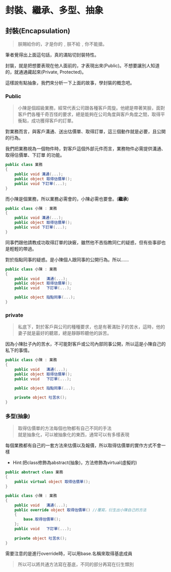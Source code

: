 # 封裝、繼承、多型、抽象
## 封裝(Encapsulation)
> 朕賜給你的，才是你的﹐朕不給﹐你不能搶。

筆者覺得出上面這句話，真的滿貼切封裝特性。

封裝，就是把想要表現在他人面前的，才表現出來(Public)。不想要讓別人知道的，就通通藏起來(Private, Protected)。

這樣說有點抽象，我們來分析一下上面的故事，學封裝的概念吧。

### Public
> 小陳是個超級業務，經常代表公司跟各種客戶周旋。他總是帶著笑臉，面對客戶們各種千奇百怪的要求，總是能夠在公司角度與客戶角度之間，取得平衡點，成功獲得客戶的訂單。

對業務而言，與客戶溝通、送出估價單、取得訂單，這三個動作就是必要，且公開的行為。

我們把業務視為一個物件時，對客戶這個外部元件而言，業務物件必需提供溝通、取得估價單、下訂單 的功能。
```C#
public class 業務
{
    public void 溝通(...);
    public object 取得估價單();
    public void 下訂單(...);
}
```
而小陳是個業務，所以業務必需會的，小陳必需也要會。(**繼承**)
```C#
public class 小陳 : 業務
{
    public void 溝通(...);
    public object 取得估價單();
    public void 下訂單(...);
}
```
同事們跟他請教成功取得訂單的訣竅，雖然他不吝指教同仁的疑惑，但有些事卻也是輕輕的帶過。

對於指點同事的疑惑。是小陳個人跟同事的公開行為。所以……
```C#
public class 小陳 : 業務
{
    public void   溝通(...);
    public object 取得估價單();
    public void   下訂單(...);

    public object 指點同事(...);
}
```
### private
> 私底下，對於客戶與公司的種種要求，也是有著滿肚子的苦水，這時，他的妻子就是最好的聽眾，總是靜靜聆聽他的訴苦。

因為小陳肚子內的苦水，不可能對客戶或公司內部同事公開，所以這是小陳自己的私下的事情。
```C#
public class 小陳 : 業務
{
    public void   溝通(...);
    public object 取得估價單();
    public void   下訂單(...);

    public object 指點同事(...);
    
    private object 吐苦水();
}
```
### 多型(抽象)
> 取得估價單的方法每個也物都有自己不同的手法  
就是抽象化，可以被抽象化的東西，通常可以有多樣表現  

每個業務都有自己的一套方法來估價以及報價，所以取得估價單的實作方式不會一樣
- Hint:把class修飾為abstract(抽象)，方法修飾為virtual(虛擬的)
```C#
public abstract class 業務
{
    public virtual object 取得估價單();
}

public class 小陳 : 業務
{
    public void   溝通(...);
    public override object 取得估價單() //覆寫，衍生出小陳自己的方法
    {
        base.取得估價單();
    }; 
    public void   下訂單(...);
    
    private object 吐苦水();
}
```
需要注意的是進行override時，可以用base.名稱來取得基底成員
> 所以可以將共通方法寫在基底，不同的部分再寫在衍生類別